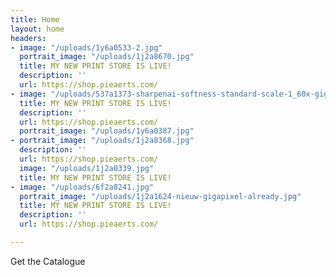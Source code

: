 ```yaml
---
title: Home
layout: home
headers:
- image: "/uploads/1y6a0533-2.jpg"
  portrait_image: "/uploads/1j2a8670.jpg"
  title: MY NEW PRINT STORE IS LIVE!
  description: ''
  url: https://shop.pieaerts.com/
- image: "/uploads/537a1373-sharpenai-softness-standard-scale-1_60x-gigapixel.jpg"
  title: MY NEW PRINT STORE IS LIVE!
  description: ''
  url: https://shop.pieaerts.com/
  portrait_image: "/uploads/1y6a0387.jpg"
- portrait_image: "/uploads/1j2a8368.jpg"
  description: ''
  url: https://shop.pieaerts.com/
  image: "/uploads/1j2a0339.jpg"
  title: MY NEW PRINT STORE IS LIVE!
- image: "/uploads/6f2a8241.jpg"
  portrait_image: "/uploads/1j2a1624-nieuw-gigapixel-already.jpg"
  title: MY NEW PRINT STORE IS LIVE!
  description: ''
  url: https://shop.pieaerts.com/

---
```

Get the Catalogue